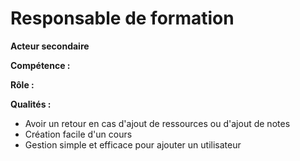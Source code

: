# Responsable de formation

**Acteur secondaire**

**Compétence :**

**Rôle :**

**Qualités :**

- Avoir un retour en cas d'ajout de ressources ou d'ajout de notes
- Création facile d'un cours
- Gestion simple et efficace pour ajouter un utilisateur

